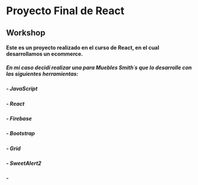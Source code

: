 # Proyecto Final de React
## Workshop 
#### Este es un proyecto realizado en el curso de React, en el cual desarrollamos un ecommerce. 
##### En mi caso decidí realizar una para Muebles Smith´s que lo desarrolle con las siguientes herramientas:

##### - JavaScript
##### - React
##### - Firebase
##### - Bootstrap
##### - Grid
##### - SweetAlert2
##### - 
